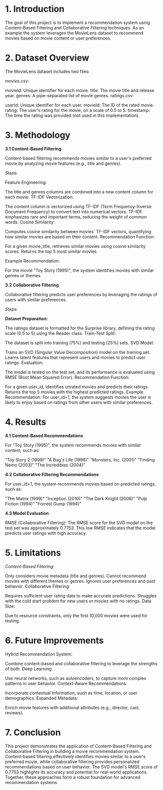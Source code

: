 # **1. Introduction**

The goal of this project is to implement a recommendation system using Content-Based Filtering and Collaborative Filtering techniques. As an example the system leverages the MovieLens dataset to recommend movies based on movie content or user preferences.

# **2. Dataset Overview**

The MovieLens dataset includes two files:

*movies.csv:*

movieId: Unique identifier for each movie.
title: The movie title and release year.
genres: A pipe-separated list of movie genres.
ratings.csv:

userId: Unique identifier for each user.
movieId: The ID of the rated movie.
rating: The user's rating for the movie, on a scale of 0.5 to 5.
timestamp: The time the rating was provided (not used in this implementation).

# **3. Methodology**

**3.1 Content-Based Filtering**

Content-based filtering recommends movies similar to a user's preferred movie by analyzing movie features (e.g., title and genres).

*Steps:*

Feature Engineering:

The title and genres columns are combined into a new content column for each movie.
TF-IDF Vectorization:

The content column is vectorized using TF-IDF (Term Frequency-Inverse Document Frequency) to convert text into numerical vectors.
TF-IDF emphasizes rare and important terms, reducing the weight of common words.
Cosine Similarity:

Computes cosine similarity between movies' TF-IDF vectors, quantifying how similar movies are based on their content.
Recommendation Function:

For a given movie_title, retrieves similar movies using cosine similarity scores.
Returns the top 5 most similar movies.

Example Recommendation:

For the movie "Toy Story (1995)", the system identifies movies with similar genres or themes.

**3.2 Collaborative Filtering**

Collaborative filtering predicts user preferences by leveraging the ratings of users with similar preferences.

*Steps:*

**Dataset Preparation:**

The ratings dataset is formatted for the Surprise library, defining the rating scale (0.5 to 5) using the Reader class.
Train-Test Split:

The dataset is split into training (75%) and testing (25%) sets.
SVD Model:

Trains an SVD (Singular Value Decomposition) model on the training set.
Learns latent features that represent users and movies to predict user ratings.
Evaluation:

The model is tested on the test set, and its performance is evaluated using RMSE (Root Mean Squared Error).
Recommendation Function:

For a given user_id, identifies unrated movies and predicts their ratings.
Returns the top 5 movies with the highest predicted ratings.
Example Recommendation:
For user_id=1, the system suggests movies the user is likely to enjoy based on ratings from other users with similar preferences.

# **4. Results**
**4.1 Content-Based Recommendations**

For "Toy Story (1995)", the system recommends movies with similar content, such as:

"Toy Story 2 (1999)"
"A Bug's Life (1998)"
"Monsters, Inc. (2001)"
"Finding Nemo (2003)"
"The Incredibles (2004)"

**4.2 Collaborative Filtering Recommendations**

For user_id=1, the system recommends movies based on predicted ratings, such as:

"The Matrix (1999)"
"Inception (2010)"
"The Dark Knight (2008)"
"Pulp Fiction (1994)"
"Forrest Gump (1994)"

**4.3 Model Evaluation**

RMSE (Collaborative Filtering):
The RMSE score for the SVD model on the test set was approximately 0.7753.
This low RMSE indicates that the model predicts user ratings with high accuracy.

# **5. Limitations**
*Content-Based Filtering:*

Only considers movie metadata (title and genres).
Cannot recommend movies with different themes or genres.
Ignores user preferences and past behavior.
Collaborative Filtering:

Requires sufficient user rating data to make accurate predictions.
Struggles with the cold start problem for new users or movies with no ratings.
Data Size:

Due to resource constraints, only the first 10,000 movies were used for testing.

# **6. Future Improvements**
Hybrid Recommendation System:

Combine content-based and collaborative filtering to leverage the strengths of both.
Deep Learning:

Use neural networks, such as autoencoders, to capture more complex patterns in user behavior.
Context-Aware Recommendations:

Incorporate contextual information, such as time, location, or user demographics.
Expanded Metadata:

Enrich movie features with additional attributes (e.g., director, cast, reviews).

# **7. Conclusion**
This project demonstrates the application of Content-Based Filtering and Collaborative Filtering in building a movie recommendation system. Content-based filtering effectively identifies movies similar to a user's preferred movie, while collaborative filtering provides personalized recommendations based on user behavior. The SVD model's RMSE score of 0.7753 highlights its accuracy and potential for real-world applications. Together, these approaches form a robust foundation for advanced recommendation systems.
